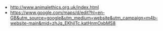* http://www.animalethics.org.uk/index.html
* https://www.google.com/maps/d/edit?hl=en-GB&utm_source=google&utm_medium=website&utm_campaign=m4b-website-main&mid=zhJq_EKhjlTc.katHnmOxbMS8
